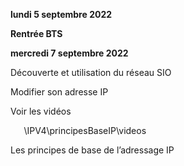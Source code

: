 

**lundi 5 septembre 2022**

**Rentrée BTS**

**mercredi 7 septembre 2022**

Découverte et utilisation du réseau SIO

Modifier son adresse IP

Voir les vidéos

`	`\IPV4\principesBaseIP\videos

Les principes de base de l’adressage IP
